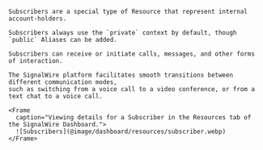 <div 
  className="row">

  <div 
    className="col col--6">

    Subscribers are a special type of Resource that represent internal account-holders.
    
    Subscribers always use the `private` context by default, though `public` Aliases can be added.

    Subscribers can receive or initiate calls, messages, and other forms of interaction.
    
    The SignalWire platform facilitates smooth transitions between different communication modes,
    such as switching from a voice call to a video conference, or from a text chat to a voice call.

  </div>

  <div 
    className="col col--6">

    <Frame 
      caption="Viewing details for a Subscriber in the Resources tab of the SignalWire Dashboard.">
      ![Subscribers](@image/dashboard/resources/subscriber.webp)
    </Frame>

  </div>

</div>